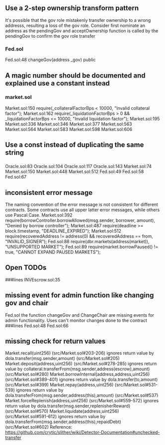 ## Use a 2-step ownership transform pattern
It's possible that the gov role mistakenly transfer ownership to a wrong addresss, resulting a loss of the gov role. Consider first nominate an address as the pendingGov and acceptOwnership function is called by the pendingGov to confirm the gov role transfer

### Fed.sol
Fed.sol:48 changeGov(address _gov) public

## A magic number should be documented and explained use a constant instead
### market.sol
Market.sol:150 require(_collateralFactorBps < 10000, "Invalid collateral factor");
Market.sol:162 require(_liquidationFactorBps > 0 && _liquidationFactorBps <= 10000, "Invalid liquidation factor");
Market.sol:195
Market.sol:336
Market.sol:346
Market.sol:377
Market.sol:563
Market.sol:564
Market.sol:583
Market.sol:598
Market.sol:606

## Use a const instead of duplicating the same string
### 
Oracle.sol:83
Oracle.sol:104
Oracle.sol:117
Oracle.sol:143
Market.sol:74
Market.sol:150
Market.sol:448
Market.sol:512
Fed.sol:49
Fed.sol:58
Fed.sol:67

## inconsistent error message
The naming convention of the error message is not consistent for  different contracts. Some contracts use all upper latter error messages, while others use Pascal Case.
Market.sol:392 require(borrowController.borrowAllowed(msg.sender, borrower, amount), "Denied by borrow controller");
Market.sol:487 require(deadline >= block.timestamp, "DEADLINE_EXPIRED");
Market.sol:512 require(recoveredAddress != address(0) && recoveredAddress == from, "INVALID_SIGNER");
Fed.sol:88 require(dbr.markets(address(market)), "UNSUPPORTED MARKET");
Fed.sol:89 require(market.borrowPaused() != true, "CANNOT EXPAND PAUSED MARKETS");

## Open TODOs
###lines
INVEscrow.sol:35

## missing event for admin function like changing gov and chair
Fed.sol the function changeGov and ChangeChair are missing events for admin functionality. Uses can't monitor changes done to the contract 
###lines
Fed.sol:48
Fed.sol:66

## missing check for return values
 Market.recall(uint256) (src/Market.sol#203-206) ignores return value by dola.transfer(msg.sender,amount) (src/Market.sol#205)
Market.deposit(address,uint256) (src/Market.sol#278-285) ignores return value by collateral.transferFrom(msg.sender,address(escrow),amount) (src/Market.sol#280)
Market.borrowInternal(address,address,uint256) (src/Market.sol#389-401) ignores return value by dola.transfer(to,amount) (src/Market.sol#399)
Market.repay(address,uint256) (src/Market.sol#531-539) ignores return value by dola.transferFrom(msg.sender,address(this),amount) (src/Market.sol#537)
Market.forceReplenish(address,uint256) (src/Market.sol#559-572) ignores return value by dola.transfer(msg.sender,replenisherReward) (src/Market.sol#570)
Market.liquidate(address,uint256) (src/Market.sol#591-612) ignores return value by dola.transferFrom(msg.sender,address(this),repaidDebt) (src/Market.sol#602)
Reference: https://github.com/crytic/slither/wiki/Detector-Documentation#unchecked-transfer